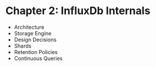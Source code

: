 # Chapter 2: InfluxDb Internals

* Architecture
* Storage Engine
* Design Decisions
* Shards
* Retention Policies
* Continuous Queries